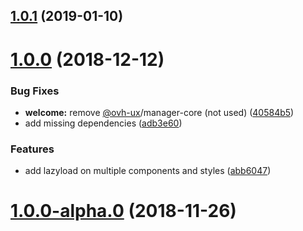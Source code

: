 ## [1.0.1](https://github.com/ovh-ux/manager/compare/@ovh-ux/manager-welcome@1.0.0...@ovh-ux/manager-welcome@1.0.1) (2019-01-10)



# [1.0.0](https://github.com/ovh-ux/manager/compare/@ovh-ux/manager-welcome@1.0.0-alpha.1...@ovh-ux/manager-welcome@1.0.0) (2018-12-12)


### Bug Fixes

* **welcome:** remove [@ovh-ux](https://github.com/ovh-ux)/manager-core (not used) ([40584b5](https://github.com/ovh-ux/manager/commit/40584b5))
* add missing dependencies ([adb3e60](https://github.com/ovh-ux/manager/commit/adb3e60))


### Features

* add lazyload on multiple components and styles ([abb6047](https://github.com/ovh-ux/manager/commit/abb6047))



# [1.0.0-alpha.0](https://github.com/ovh-ux/manager/compare/@ovh-ux/manager-welcome@0.0.0...@ovh-ux/manager-welcome@1.0.0-alpha.0) (2018-11-26)



